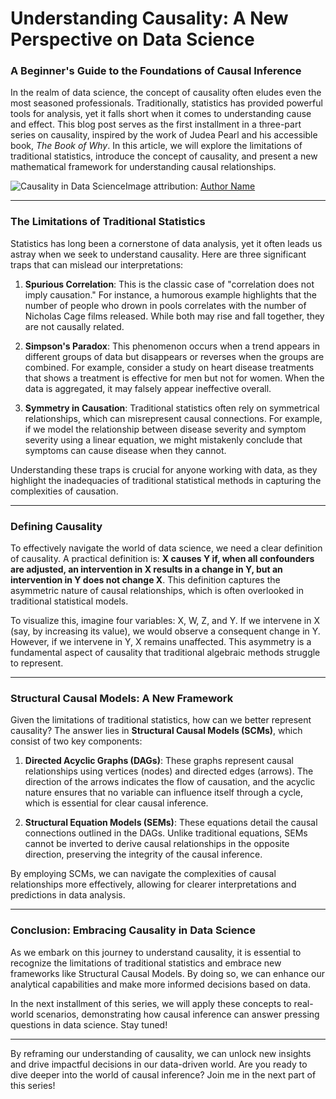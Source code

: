 # Understanding Causality: A New Perspective on Data Science
### A Beginner's Guide to the Foundations of Causal Inference

In the realm of data science, the concept of causality often eludes even the most seasoned professionals. Traditionally, statistics has provided powerful tools for analysis, yet it falls short when it comes to understanding cause and effect. This blog post serves as the first installment in a three-part series on causality, inspired by the work of Judea Pearl and his accessible book, *The Book of Why*. In this article, we will explore the limitations of traditional statistics, introduce the concept of causality, and present a new mathematical framework for understanding causal relationships.

![Causality in Data Science](https://example.com/image.jpg)Image attribution: [Author Name](https://example.com)

* * *

### The Limitations of Traditional Statistics

Statistics has long been a cornerstone of data analysis, yet it often leads us astray when we seek to understand causality. Here are three significant traps that can mislead our interpretations:

1. **Spurious Correlation**: This is the classic case of "correlation does not imply causation." For instance, a humorous example highlights that the number of people who drown in pools correlates with the number of Nicholas Cage films released. While both may rise and fall together, they are not causally related.

2. **Simpson's Paradox**: This phenomenon occurs when a trend appears in different groups of data but disappears or reverses when the groups are combined. For example, consider a study on heart disease treatments that shows a treatment is effective for men but not for women. When the data is aggregated, it may falsely appear ineffective overall.

3. **Symmetry in Causation**: Traditional statistics often rely on symmetrical relationships, which can misrepresent causal connections. For example, if we model the relationship between disease severity and symptom severity using a linear equation, we might mistakenly conclude that symptoms can cause disease when they cannot.

Understanding these traps is crucial for anyone working with data, as they highlight the inadequacies of traditional statistical methods in capturing the complexities of causation.

* * *

### Defining Causality

To effectively navigate the world of data science, we need a clear definition of causality. A practical definition is: **X causes Y if, when all confounders are adjusted, an intervention in X results in a change in Y, but an intervention in Y does not change X**. This definition captures the asymmetric nature of causal relationships, which is often overlooked in traditional statistical models.

To visualize this, imagine four variables: X, W, Z, and Y. If we intervene in X (say, by increasing its value), we would observe a consequent change in Y. However, if we intervene in Y, X remains unaffected. This asymmetry is a fundamental aspect of causality that traditional algebraic methods struggle to represent.

* * *

### Structural Causal Models: A New Framework

Given the limitations of traditional statistics, how can we better represent causality? The answer lies in **Structural Causal Models (SCMs)**, which consist of two key components:

1. **Directed Acyclic Graphs (DAGs)**: These graphs represent causal relationships using vertices (nodes) and directed edges (arrows). The direction of the arrows indicates the flow of causation, and the acyclic nature ensures that no variable can influence itself through a cycle, which is essential for clear causal inference.

2. **Structural Equation Models (SEMs)**: These equations detail the causal connections outlined in the DAGs. Unlike traditional equations, SEMs cannot be inverted to derive causal relationships in the opposite direction, preserving the integrity of the causal inference.

By employing SCMs, we can navigate the complexities of causal relationships more effectively, allowing for clearer interpretations and predictions in data analysis.

* * *

### Conclusion: Embracing Causality in Data Science

As we embark on this journey to understand causality, it is essential to recognize the limitations of traditional statistics and embrace new frameworks like Structural Causal Models. By doing so, we can enhance our analytical capabilities and make more informed decisions based on data.

In the next installment of this series, we will apply these concepts to real-world scenarios, demonstrating how causal inference can answer pressing questions in data science. Stay tuned!

* * *

By reframing our understanding of causality, we can unlock new insights and drive impactful decisions in our data-driven world. Are you ready to dive deeper into the world of causal inference? Join me in the next part of this series!